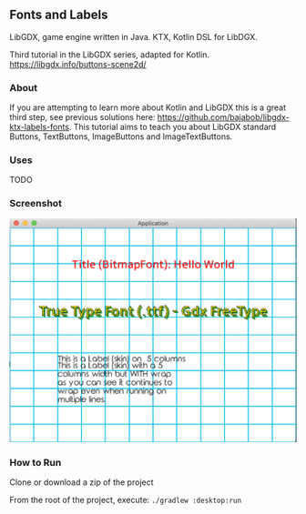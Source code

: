 ## Fonts and Labels 

LibGDX, game engine written in Java. KTX, Kotlin DSL for LibDGX. 

Third tutorial in the LibGDX series, adapted for Kotlin.
https://libgdx.info/buttons-scene2d/

### About

If you are attempting to learn more about Kotlin and LibGDX this is a great third step, see previous solutions here: https://github.com/bajabob/libgdx-ktx-labels-fonts. This tutorial aims to teach you about LibGDX standard Buttons, TextButtons, ImageButtons and ImageTextButtons.

### Uses 
 
TODO

### Screenshot

![screenshot of UI](_github/screenshot.png "Sample UI")

### How to Run

Clone or download a zip of the project

From the root of the project, execute: `./gradlew :desktop:run`